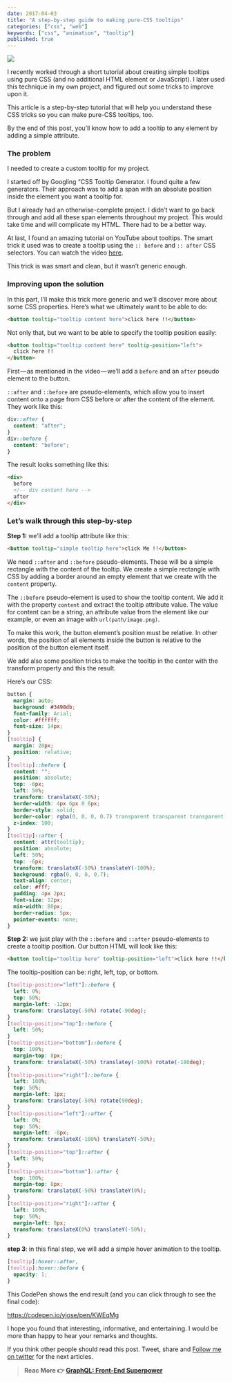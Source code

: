 ```yaml
---
date: 2017-04-03
title: "A step-by-step guide to making pure-CSS tooltips"
categories: ["css", "web"]
keywords: ["css", "animation", "tooltip"]
published: true
---
```


![](https://cdn-images-1.medium.com/max/800/1*8RpaP4J1KI-RaxdIdMXHNg.gif)

I recently worked through a short tutorial about creating simple tooltips using pure CSS (and no additional HTML element or JavaScript). I later used this technique in my own project, and figured out some tricks to improve upon it.

This article is a step-by-step tutorial that will help you understand these CSS tricks so you can make pure-CSS tooltips, too.

By the end of this post, you’ll know how to add a tooltip to any element by adding a simple attribute.

### The problem

I needed to create a custom tooltip for my project.

I started off by Googling “CSS Tooltip Generator. I found quite a few generators. Their approach was to add a span with an absolute position inside the element you want a tooltip for.

But I already had an otherwise-complete project. I didn’t want to go back through and add all these span elements throughout my project. This would take time and will complicate my HTML. There had to be a better way.

At last, I found an amazing tutorial on YouTube about tooltips. The smart trick it used was to create a tooltip using the `:: before` and `:: after` CSS selectors. You can watch the video [here](https://www.youtube.com/watch?v=M4lQwiUvGlY&t=157s).

This trick is was smart and clean, but it wasn’t generic enough.

### Improving upon the solution

In this part, I’ll make this trick more generic and we’ll discover more about some CSS properties. Here’s what we ultimately want to be able to do:

```html
<button tooltip="tooltip content here">click here !!</button>
```

Not only that, but we want to be able to specify the tooltip position easily:

```html
<button tooltip="tooltip content here" tooltip-position="left">
  click here !!
</button>
```

First — as mentioned in the video — we’ll add a `before` and an `after` pseudo element to the button.

`::after` and `::before` are pseudo-elements, which allow you to insert content onto a page from CSS before or after the content of the element. They work like this:

```css
div::after {
  content: "after";
}
div::before {
  content: "before";
}
```

The result looks something like this:

```html
<div>
  before
  <!-- div content here -->
  after
</div>
```

### Let’s walk through this step-by-step

**Step 1:** we’ll add a tooltip attribute like this:

```html
<button tooltip="simple tooltip here">click Me !!</button>
```

We need `::after` and `::before` pseudo-elements. These will be a simple rectangle with the content of the tooltip. We create a simple rectangle with CSS by adding a border around an empty element that we create with the `content` property.

The `::before` pseudo-element is used to show the tooltip content. We add it with the property `content` and extract the tooltip attribute value. The value for content can be a string, an attribute value from the element like our example, or even an image with `url(path/image.png)`.

To make this work, the button element’s position must be relative. In other words, the position of all elements inside the button is relative to the position of the button element itself.

We add also some position tricks to make the tooltip in the center with the transform property and this the result.

Here’s our CSS:

```css
button {
  margin: auto;
  background: #3498db;
  font-family: Arial;
  color: #ffffff;
  font-size: 14px;
}
[tooltip] {
  margin: 20px;
  position: relative;
}
[tooltip]::before {
  content: "";
  position: absolute;
  top: -6px;
  left: 50%;
  transform: translateX(-50%);
  border-width: 4px 6px 0 6px;
  border-style: solid;
  border-color: rgba(0, 0, 0, 0.7) transparent transparent transparent;
  z-index: 100;
}
[tooltip]::after {
  content: attr(tooltip);
  position: absolute;
  left: 50%;
  top: -6px;
  transform: translateX(-50%) translateY(-100%);
  background: rgba(0, 0, 0, 0.7);
  text-align: center;
  color: #fff;
  padding: 4px 2px;
  font-size: 12px;
  min-width: 80px;
  border-radius: 5px;
  pointer-events: none;
}
```

**Step 2:** we just play with the `::before` and `::after` pseudo-elements to create a tooltip position. Our button HTML will look like this:

```html
<button tooltip="tooltip here" tooltip-position="left">click here !!</button>
```

The tooltip-position can be: right, left, top, or bottom.

```css
[tooltip-position="left"]::before {
  left: 0%;
  top: 50%;
  margin-left: -12px;
  transform: translatey(-50%) rotate(-90deg);
}
[tooltip-position="top"]::before {
  left: 50%;
}
[tooltip-position="bottom"]::before {
  top: 100%;
  margin-top: 8px;
  transform: translateX(-50%) translatey(-100%) rotate(-180deg);
}
[tooltip-position="right"]::before {
  left: 100%;
  top: 50%;
  margin-left: 1px;
  transform: translatey(-50%) rotate(90deg);
}
[tooltip-position="left"]::after {
  left: 0%;
  top: 50%;
  margin-left: -8px;
  transform: translateX(-100%) translateY(-50%);
}
[tooltip-position="top"]::after {
  left: 50%;
}
[tooltip-position="bottom"]::after {
  top: 100%;
  margin-top: 8px;
  transform: translateX(-50%) translateY(0%);
}
[tooltip-position="right"]::after {
  left: 100%;
  top: 50%;
  margin-left: 8px;
  transform: translateX(0%) translateY(-50%);
}
```

**step 3**: in this final step, we will add a simple hover animation to the tooltip.

```css
[tooltip]:hover::after,
[tooltip]:hover::before {
  opacity: 1;
}
```

This CodePen shows the end result (and you can click through to see the final code):

https://codepen.io/yjose/pen/KWEqMg

I hope you found that interesting, informative, and entertaining. I would be more than happy to hear your remarks and thoughts.

If you think other people should read this post. Tweet, share and [Follow me on twitter](https://twitter.com/ElaziziYoussouf) for the next articles.

> **Reac More 👉 [GraphQL: Front-End Superpower](https://elazizi.com/graph-ql-front-end-superpower)**
